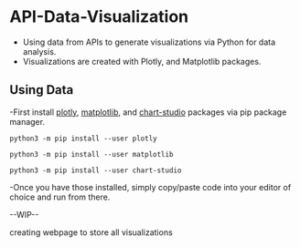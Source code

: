 # API-Data-Visualization
- Using data from APIs to generate visualizations via Python for data analysis.
- Visualizations are created with Plotly, and Matplotlib packages.

## Using Data
-First install [plotly](https://plotly.com/python/), [matplotlib](https://matplotlib.org/), and [chart-studio](https://plotly.com/python/chart-studio/) packages via pip package manager.


`python3 -m pip install --user plotly`

`python3 -m pip install --user matplotlib`

`python3 -m pip install --user chart-studio`

-Once you have those installed, simply copy/paste code into your editor of choice and run from there.

--WIP-- 

creating webpage to store all visualizations
